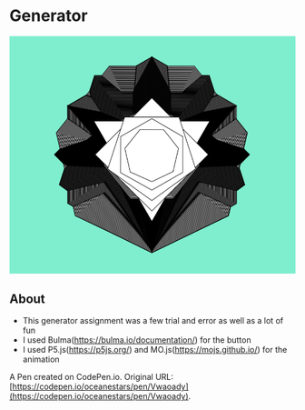 # Generator

![Image of Project](generator.png)

## About

* This generator assignment was a few trial and error as well as a lot of fun
* I used Bulma(https://bulma.io/documentation/) for the button
* I used P5.js(https://p5js.org/) and MO.js(https://mojs.github.io/) for the animation

A Pen created on CodePen.io. Original URL: [https://codepen.io/oceanestars/pen/Vwaoady](https://codepen.io/oceanestars/pen/Vwaoady).
